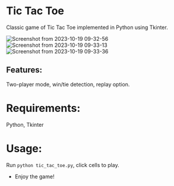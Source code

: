 # Tic Tac Toe

Classic game of Tic Tac Toe implemented in Python using Tkinter.


![Screenshot from 2023-10-19 09-32-56](https://github.com/mayur533/simpletictactoe/assets/115003542/5ff20c7d-89d4-4ec1-abb5-84fa6415f8f0)
![Screenshot from 2023-10-19 09-33-13](https://github.com/mayur533/simpletictactoe/assets/115003542/d502dd2f-09fa-4d89-b85f-f0d85623c846)
![Screenshot from 2023-10-19 09-33-36](https://github.com/mayur533/simpletictactoe/assets/115003542/15473044-6aec-48f6-9448-b7c0afae2ae7)



## Features: 
Two-player mode, win/tie detection, replay option.

# Requirements: 
Python, Tkinter

# Usage: 
Run `python tic_tac_toe.py`, click cells to play.

- Enjoy the game!
